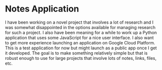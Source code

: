 # Notes Application

I have been working on a novel project that involves a lot of research and I was somewhat disappointed in the options available for managing research for such a project. I also have been meaning for a while to work up a Python application that uses some JavaScript for a nice user interface. I also want to get more experience launching an application on Google Cloud Platform. This is a test application for now but might launch as a public app once I get it developed. The goal is to make something relatively simple but that is robust enough to use for large projects that involve lots of notes, links, files, etc. 
